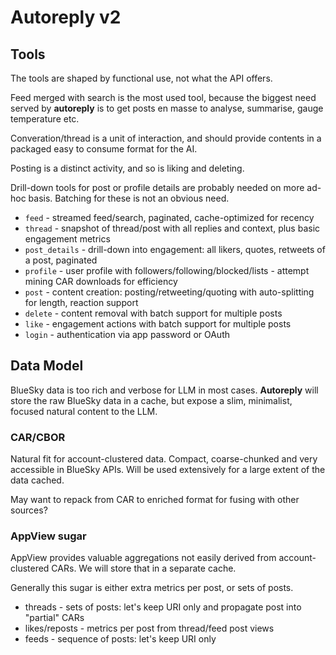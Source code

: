 # Autoreply v2

## Tools

The tools are shaped by functional use, not what the API offers.

Feed merged with search is the most used tool, because the biggest need served by **autoreply** is to get posts en masse to analyse, summarise, gauge temperature etc.

Converation/thread is a unit of interaction, and should provide contents in a packaged easy to consume format for the AI.

Posting is a distinct activity, and so is liking and deleting.

Drill-down tools for post or profile details are probably needed on more ad-hoc basis. Batching for these is not an obvious need.

- `feed` - streamed feed/search, paginated, cache-optimized for recency
- `thread` - snapshot of thread/post with all replies and context, plus basic engagement metrics
- `post_details` - drill-down into engagement: all likers, quotes, retweets of a post, paginated
- `profile` - user profile with followers/following/blocked/lists - attempt mining CAR downloads for efficiency
- `post` - content creation: posting/retweeting/quoting with auto-splitting for length, reaction support
- `delete` - content removal with batch support for multiple posts
- `like` - engagement actions with batch support for multiple posts
- `login` - authentication via app password or OAuth

## Data Model

BlueSky data is too rich and verbose for LLM in most cases. **Autoreply** will store the raw BlueSky data in a cache, but expose a slim, minimalist, focused natural content to the LLM.

### CAR/CBOR

Natural fit for account-clustered data. Compact, coarse-chunked and very accessible in BlueSky APIs. Will be used extensively for a large extent of the data cached.

May want to repack from CAR to enriched format for fusing with other sources?

### AppView sugar

AppView provides valuable aggregations not easily derived from account-clustered CARs. We will store that in a separate cache.

Generally this sugar is either extra metrics per post, or sets of posts.

* threads - sets of posts: let's keep URI only and propagate post into "partial" CARs
* likes/reposts - metrics per post from thread/feed post views
* feeds - sequence of posts: let's keep URI only
